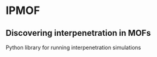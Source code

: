 # IPMOF
## Discovering interpenetration in MOFs
Python library for running interpenetration simulations
